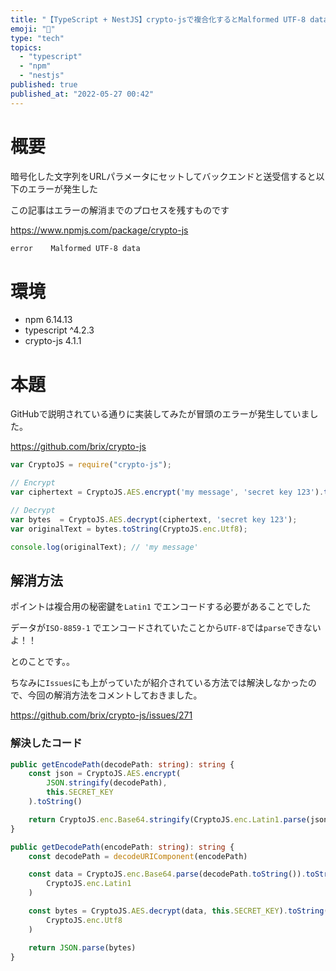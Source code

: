 ```yaml
---
title: "【TypeScript + NestJS】crypto-jsで複合化するとMalformed UTF-8 data になった件"
emoji: "💬"
type: "tech"
topics:
  - "typescript"
  - "npm"
  - "nestjs"
published: true
published_at: "2022-05-27 00:42"
---
```


# 概要

暗号化した文字列をURLパラメータにセットしてバックエンドと送受信すると以下のエラーが発生した

この記事はエラーの解消までのプロセスを残すものです

https://www.npmjs.com/package/crypto-js

```bash
error    Malformed UTF-8 data
```


# 環境

- npm 6.14.13
- typescript ^4.2.3
- crypto-js 4.1.1


# 本題

GitHubで説明されている通りに実装してみたが冒頭のエラーが発生していました。


https://github.com/brix/crypto-js

```ts
var CryptoJS = require("crypto-js");

// Encrypt
var ciphertext = CryptoJS.AES.encrypt('my message', 'secret key 123').toString();

// Decrypt
var bytes  = CryptoJS.AES.decrypt(ciphertext, 'secret key 123');
var originalText = bytes.toString(CryptoJS.enc.Utf8);

console.log(originalText); // 'my message'
```

## 解消方法

ポイントは複合用の秘密鍵を`Latin1` でエンコードする必要があることでした

データが`ISO-8859-1` でエンコードされていたことから`UTF-8`では`parse`できないよ！！

とのことです。。

ちなみに`Issues`にも上がっていたが紹介されている方法では解決しなかったので、今回の解消方法をコメントしておきました。

https://github.com/brix/crypto-js/issues/271


### 解決したコード 

```ts:src/utilities/CustomCryptoJs.ts
public getEncodePath(decodePath: string): string {
    const json = CryptoJS.AES.encrypt(
        JSON.stringify(decodePath),
        this.SECRET_KEY
    ).toString()

    return CryptoJS.enc.Base64.stringify(CryptoJS.enc.Latin1.parse(json))
}

public getDecodePath(encodePath: string): string {
    const decodePath = decodeURIComponent(encodePath)

    const data = CryptoJS.enc.Base64.parse(decodePath.toString()).toString(
        CryptoJS.enc.Latin1
    )

    const bytes = CryptoJS.AES.decrypt(data, this.SECRET_KEY).toString(
        CryptoJS.enc.Utf8
    )

    return JSON.parse(bytes)
}
```
